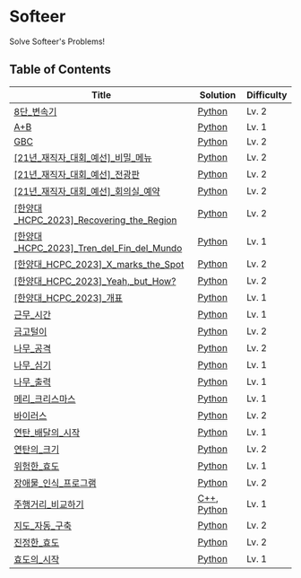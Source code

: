 # Softeer
Solve Softeer's Problems!

## Table of Contents
| Title | Solution | Difficulty |
| ----- | -------- | ---------- |
| [8단_변속기](https://softeer.ai/practice/6283) | [Python](./8단_변속기/8단_변속기.py) | Lv. 2 |
| [A+B](https://softeer.ai/practice/6295) | [Python](./A+B/A+B.py) | Lv. 1 |
| [GBC](https://softeer.ai/practice/6270) | [Python](./GBC/GBC.py) | Lv. 2 |
| [[21년_재직자_대회_예선]_비밀_메뉴](https://softeer.ai/practice/6269) | [Python](./[21년_재직자_대회_예선]_비밀_메뉴/[21년_재직자_대회_예선]_비밀_메뉴.py) | Lv. 2 |
| [[21년_재직자_대회_예선]_전광판](https://softeer.ai/practice/6268) | [Python](./[21년_재직자_대회_예선]_전광판/[21년_재직자_대회_예선]_전광판.py) | Lv. 2 |
| [[21년_재직자_대회_예선]_회의실_예약](https://softeer.ai/practice/6266) | [Python](./[21년_재직자_대회_예선]_회의실_예약/[21년_재직자_대회_예선]_회의실_예약.py) | Lv. 2 |
| [[한양대_HCPC_2023]_Recovering_the_Region](https://softeer.ai/practice/9497) | [Python](./[한양대_HCPC_2023]_Recovering_the_Region/[한양대_HCPC_2023]_Recovering_the_Region.py) | Lv. 2 |
| [[한양대_HCPC_2023]_Tren_del_Fin_del_Mundo](https://softeer.ai/practice/7695) | [Python](./[한양대_HCPC_2023]_Tren_del_Fin_del_Mundo/[한양대_HCPC_2023]_Tren_del_Fin_del_Mundo.py) | Lv. 1 |
| [[한양대_HCPC_2023]_X_marks_the_Spot](https://softeer.ai/practice/7703) | [Python](./[한양대_HCPC_2023]_X_marks_the_Spot/[한양대_HCPC_2023]_X_marks_the_Spot.py) | Lv. 2 |
| [[한양대_HCPC_2023]_Yeah,_but_How?](https://softeer.ai/practice/9498) | [Python](./[한양대_HCPC_2023]_Yeah,_but_How?/[한양대_HCPC_2023]_Yeah,_but_How?.py) | Lv. 2 |
| [[한양대_HCPC_2023]_개표](https://softeer.ai/practice/7698) | [Python](./[한양대_HCPC_2023]_개표/[한양대_HCPC_2023]_개표.py) | Lv. 1 |
| [근무_시간](https://softeer.ai/practice/6254) | [Python](./근무_시간/근무_시간.py) | Lv. 1 |
| [금고털이](https://softeer.ai/practice/6288) | [Python](./금고털이/금고털이.py) | Lv. 2 |
| [나무_공격](https://softeer.ai/practice/9657) | [Python](./나무_공격/나무_공격.py) | Lv. 2 |
| [나무_심기](https://softeer.ai/practice/7353) | [Python](./나무_심기/나무_심기.py) | Lv. 1 |
| [나무_출력](https://softeer.ai/practice/9655) | [Python](./나무_출력/나무_출력.py) | Lv. 1 |
| [메리_크리스마스](https://softeer.ai/practice/9660) | [Python](./메리_크리스마스/메리_크리스마스.py) | Lv. 1 |
| [바이러스](https://softeer.ai/practice/6284) | [Python](./바이러스/바이러스.py) | Lv. 2 |
| [연탄_배달의_시작](https://softeer.ai/practice/7626) | [Python](./연탄_배달의_시작/연탄_배달의_시작.py) | Lv. 1 |
| [연탄의_크기](https://softeer.ai/practice/7628) | [Python](./연탄의_크기/연탄의_크기.py) | Lv. 2 |
| [위험한_효도](https://softeer.ai/practice/7368) | [Python](./위험한_효도/위험한_효도.py) | Lv. 1 |
| [장애물_인식_프로그램](https://softeer.ai/practice/6282) | [Python](./장애물_인식_프로그램/장애물_인식_프로그램.py) | Lv. 2 |
| [주행거리_비교하기](https://softeer.ai/practice/6253) | [C++](./주행거리_비교하기/주행거리_비교하기.cpp), [Python](./주행거리_비교하기/주행거리_비교하기.py) | Lv. 1 |
| [지도_자동_구축](https://softeer.ai/practice/6280) | [Python](./지도_자동_구축/지도_자동_구축.py) | Lv. 2 |
| [진정한_효도](https://softeer.ai/practice/7374) | [Python](./진정한_효도/진정한_효도.py) | Lv. 2 |
| [효도의_시작](https://softeer.ai/practice/7724) | [Python](./효도의_시작/효도의_시작.py) | Lv. 1 |
